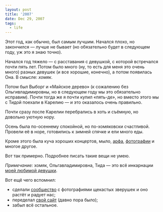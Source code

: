 ```yaml
---
layout: post
title: '2007'
date: Dec 29, 2007
tags:
  - life
---
```


Этот год, как обычно, был самым лучшим. Начался плохо, но закончился — лучше не бывает (но обязательно будет в следующем году, уж это я знаю точно).

<!--more-->

Начался год тяжело — с расставания с девушкой, с которой встречался почти пять лет. Потом было много (ну, то есть для меня это очень много) разных девушек (и все хорошие, конечно), а потом появилась Она. В смысле: *хомяк*.

Потом был Выборг и «Майское дерево» (к сожалению без Ольгивладимировны, но в следующем году мы это обязательно исправим). Почти тогда же я почти купил «пять-де», но вместо этого мы с Тидой поехали в Карелию — и это оказалось очень правильно.

Почти сразу после Карелии перебрались в хоть и съёмную, но довольно уютную нору.

Осень была по-осеннему спокойной, но по-хомяковски счастливой. Провели её в норе, готовились к зимней спячке и ели много еды.

Кроме этого была куча хороших концертов, мыло, [арфа](http://birdwatcher.ru/blog/1483/), [фотографии](http://morning.photos/albums/) и многое другое.

Вот так примерно. Подробнее писать такие вещи не умею.

*Примечание:* хомяк, Ольгавладимировна, Тида — это всё инкарнации [моей любимой девушки](http://airve.livejournal.com/).

Вот ещё чего вспомнил:

- сделали [сообщество](http://community.livejournal.com/hamster_photo/) с фотографиями щекастых зверушек и оно растёт и радует нас;
- переделал [свой сайт](http://sapegin.ru/) (давно пора было);
- забыл всё остальное.
